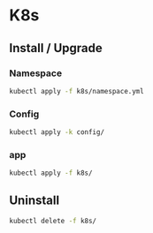# K8s

## Install / Upgrade

### Namespace

```bash
kubectl apply -f k8s/namespace.yml
```

### Config

```bash
kubectl apply -k config/
```

### app

```bash
kubectl apply -f k8s/
```

## Uninstall

```bash
kubectl delete -f k8s/
```
